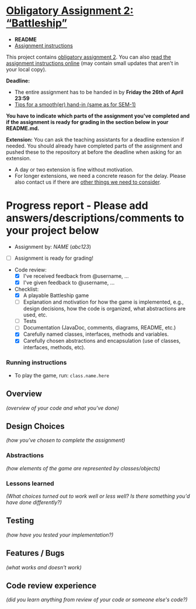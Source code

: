# [Obligatory Assignment 2: “Battleship”](https://retting.ii.uib.no/inf101.v19.sem2/blob/master/SEM-2.md)


* **README**
* [Assignment instructions](SEM-2.md)

This project contains [obligatory assignment 2](SEM-2.md). You can also [read the assignment instructions online](https://retting.ii.uib.no/inf101.v19.oppgaver/inf101.v19.sem2/blob/master/SEM-2.md) (may contain small updates that aren't in your local copy).

**Deadline:**
* The entire assignment has to be handed in by **Friday the 26th of April 23:59** 
* [Tips for a smooth(er) hand-in (same as for SEM-1)](https://retting.ii.uib.no/inf101/inf101.v19/wikis/innlevering)

**You have to indicate which parts of the assignment you've completed and if the assignment is ready for grading in the section below in your README.md.**

**Extension:** You can ask the teaching assistants for a deadline extension if needed. You should already have completed parts of the assignment and pushed these to the repository at before the deadline when asking for an extension.
   * A day or two extension is fine without motivation.
   * For longer extensions, we need a concrete reason for the delay. Please also contact us if there are [other things we need to consider](http://www.uib.no/student/49241/trenger-du-tilrettelegging-av-ditt-studiel%C3%B8p).

# Progress report - Please add answers/descriptions/comments to your project below 
* Assignment by: *NAME* (*abc123*)
* [ ] Assignment is ready for grading!
* Code review:
   * [x] I've received feedback from @username, ...
   * [x] I've given feedback to @username, ...
* Checklist:
   * [x] A playable Battleship game
   * [ ] Explanation and motivation for how the game is implemented, e.g., design decisions, how the code is organized, what abstractions are used, etc.
   * [ ] Tests
   * [ ] Documentation (JavaDoc, comments, diagrams, README, etc.)
   * [x] Carefully named classes, interfaces, methods and variables.
   * [x] Carefully chosen abstractions and encapsulation (use of classes, interfaces, methods, etc).

### Running instructions
* To play the game, run: `class.name.here`

## Overview
*(overview of your code and what you've done)*

## Design Choices
*(how you've chosen to complete the assignment)*

### Abstractions
*(how elements of the game are represented by classes/objects)*

### Lessons learned
*(What choices turned out to work well or less well? Is there something you'd have done differently?)*

## Testing
*(how have you tested your implementation?)*

## Features / Bugs
*(what works and doesn't work)*

## Code review experience
*(did you learn anything from review of your code or someone else's code?)*
